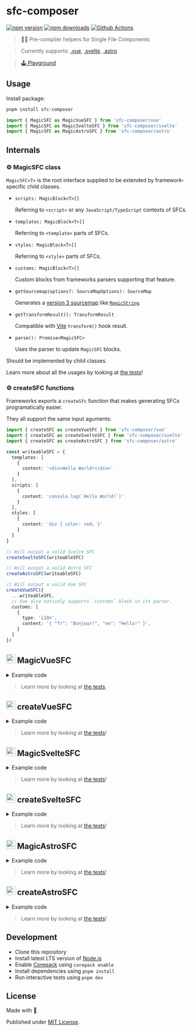 # sfc-composer

[![npm version][npm-version-src]][npm-version-href]
[![npm downloads][npm-downloads-src]][npm-downloads-href]
[![Github Actions][github-actions-src]][github-actions-href]

> 👨‍🔬 Pre-compiler helpers for Single File Components

> Currently supports: [.vue](https://vuejs.org), [.svelte](https://svelte.dev), [.astro](https://astro.build)

> [🕹️ Playground](https://sfc-composer.netlify.app)

## Usage

Install package:

```bash
pnpm install sfc-composer
```

```js
import { MagicSFC as MagicVueSFC } from 'sfc-composer/vue'
import { MagicSFC as MagicSvelteSFC } from 'sfc-composer/svelte'
import { MagicSFC as MagicAstroSFC } from 'sfc-composer/astro'
```

## Internals

### ⚙️ MagicSFC class

`MagicSFC<T>` is the root interface supplied to be extended by framework-specific child classes.

- `scripts: MagicBlock<T>[]`

  Referring to `<script>` or any `JavaScript/TypeScript` contexts of SFCs.

- `templates: MagicBlock<T>[]`

  Referring to `<template>` parts of SFCs.

- `styles: MagicBlock<T>[]`

  Referring to `<style>` parts of SFCs.

- `customs: MagicBlock<T>[]`

  Custom blocks from frameworks parsers supporting that feature.

- `getSourcemap(options?: SourceMapOptions): SourceMap`

  Generates a [version 3 sourcemap](https://docs.google.com/document/d/1U1RGAehQwRypUTovF1KRlpiOFze0b-_2gc6fAH0KY0k/edit) like [`MagicString`](https://www.npmjs.com/package/magic-string).

- `getTransformResult(): TransformResult`

  Compatible with [Vite](https://vitejs.dev) `transform()` hook result.

- `parse(): Promise<MagicSFC>`

  Uses the parser to update `MagicSFC` blocks.

Should be implemented by child classes.

Learn more about all the usages by looking at [the tests](/test/index.test.ts)!

### ⚙️ createSFC functions

Frameworks exports a `createSfc` function that makes generating SFCs programatically easier.

They all support the same input aguments:

```ts
import { createSFC as createVueSFC } from 'sfc-composer/vue'
import { createSFC as createSvelteSFC } from 'sfc-composer/svelte'
import { createSFC as createAstroSFC } from 'sfc-composer/astro'

const writeableSFC = {
  templates: [
    {
      content: '<div>Hello World!</div>'
    }
  ],
  scripts: [
    {
      content: 'console.log(`Hello World!`)'
    }
  ],
  styles: [
    {
      content: 'div { color: red; }'
    }
  ]
}

// Will output a valid Svelte SFC
createSvelteSFC(writeableSFC)

// Will output a valid Astro SFC
createAstroSFC(writeableSFC)

// Will output a valid Vue SFC
createVueSFC({
  ...writeableSFC,
  // Vue also natively supports `customs` block in its parser.
  customs: [
    {
      type: 'i18n',
      content: '{ "fr": "Bonjour!", "en": "Hello!" }',
    }
  ]
})
```

## <img src="https://vuejs.org/logo.svg" width="24" height="24" /> MagicVueSFC

<details>
  <summary>Example code</summary>

  ```ts
  import { MagicSFC as MagicVueSFC } from 'sfc-composer/vue'
  import { parse } from 'vue/compiler-sfc'

  async function transformVueSFC() {
    const sfc = new MagicVueSFC(
      '<template><div>Hello World!</div></template>'
      + '<script setup>let test: string</script>'
      + '<style scoped>div { color: red; }</style>',
      {
        parser: parse
      }
    )

    // Process the SFC code through the parser
    await sfc.parse()

    // Append to the <script> tag
    sfc.scripts[0].append(' = `Hello World`')

    return sfc.result()

    // {
    //    code: '<template><div>Hello World!</div></template>\n\n<script setup>let test: string = `Hello World`</script>\n\n<style scoped>div { color: red; }</style>'
    //    map: SourceMap
    // }
  }
  ```

</details>

> Learn more by looking at [the tests](/test/vue.test.ts).

## <img src="https://vuejs.org/logo.svg" width="24" height="24" /> createVueSFC

<details>
  <summary>Example code</summary>

  ```ts
  import { createSFC as createVueSFC } from 'sfc-composer/vue'

  const MagicVueSFC = createVueSFC({
    templates: [
      {
        content: '<div>{{ msg }}</div>',
      }
    ],
    script: [
      {
        content: 'export default { data() { return { msg: "Hello, world!" } } }'
      },
      {
        content: 'const setupMsg = "Hello from setup!"',
      }
    ],
    styles: [
      {
        lang: 'scss',
        scoped: true,
        content: '.text { color: red; }',
      },
    ],
})
```

  #### 🖨️ Will output

  ```
  <script>
  export default { data() { return { msg: "Hello, world!" } }
  </script>

  <script setup>
  const setupMsg = "Hello from setup!"
  </script>

  <template>
  <div>{{ msg }}</div>
  </template>

  <style scoped lang="scss">
  .text { color: red; }
  </style>
  ```

</details>

> Learn more by looking at [the tests](/test/vue.create.test.ts)!

## <img src="https://svelte.dev/favicon.png" width="24" height="24" />  MagicSvelteSFC

<details>
  <summary>Example code</summary>

  ```ts
  import { MagicSFC as MagicSvelteSFC } from 'sfc-composer/svelte'
  import { parse } from 'svelte/compiler'

  async function transformSvelteSFC() {
    const sfc = new MagicSvelteSFC(
      '<script>let test: string</script>\n\n'
      + '<div>Hello World!</div>\n\n'
      + '<style>div { color: red; }</style>',
      {
        parser: parse
      }
    )

    // Process the SFC code through the parser
    await sfc.parse()

    // Append to the <script> tag
    sfc.scripts[0].append(' = `Hello World`')

    return sfc.result()

    // {
    //    code: '<script>let test: string = `Hello World`</script>\n\n<div>Hello World!</div>\n\n<style>div { color: red; }</style>'
    //    map: SourceMap
    // }
  }
  ```

</details>

> Learn more by looking at [the tests](/test/svelte.test.ts)!

## <img src="https://svelte.dev/favicon.png" width="24" height="24" />  createSvelteSFC

<details>
  <summary>Example code</summary>

  ```ts
  import { createSFC as createSvelteSFC } from 'sfc-composer/svelte'

  const MagicVueSFC = createSvelteSFC({
    templates: [
      {
        content: '<div>{msg}</div>',
      }
    ],
    script: [
      {
        content: 'let test = `Hello World!`;'
      }
    ],
    styles: [
      {
        content: '.text { color: red; }',
      },
    ],
})
```

  #### 🖨️ Will output

  ```
  <script>
  let test = `Hello World!`;
  </script>

  <script setup>
  const setupMsg = "Hello from setup!"
  </script>

  <div>{msg}</div>

  <style>
  .text { color: red; }
  </style>
  ```

</details>

> Learn more by looking at [the tests](/test/svelte.create.test.ts)!

## <img src="https://astro.build/favicon.svg" width="24" height="24" /> MagicAstroSFC

<details>
  <summary>Example code</summary>

  ```ts
  import { MagicSFC as MagicAstroSFC } from 'sfc-composer/astro'
  import { parse } from '@astrojs/compiler'

  async function transformAstroSFC() {
    const sfc = new MagicAstroSFC(
      '---\nlet test: string\n---\n\n'
      + '<div>Hello World!</div>\n\n'
      + '<style>div { color: red; }</style>',
      {
        parser: parse
      }
    )

    // Process the SFC code through the parser
    await sfc.parse()

    // Append to the <script> tag
    sfc.scripts[0].append('test = `Hello World`')

    return sfc.result()

    // {
    //    code: '---\nlet test: string\ntest = `Hello World`\n---\n\n<div>Hello World!</div>\n\n<style>div { color: red; }</style>'
    //    map: SourceMap
    // }
  }
  ```

</details>

> Learn more by looking at [the tests](/test/astro.test.ts)!

## <img src="https://astro.build/favicon.svg" width="24" height="24" /> createAstroSFC

<details>
  <summary>Example code</summary>

  ```ts
  import { createSFC as createAstroSFC } from 'sfc-composer/astro'

  const MagicVueSFC = createAstroSFC({
    templates: [
      {
        content: '<div>{msg}</div>',
      }
    ],
    script: [
      {
        content: 'let test = `Hello World!`;',
        attrs: {
          frontmatter: true
        }
      },
      {
        content: 'let secondTest = `Hello World`;'
      }
    ],
    styles: [
      {
        content: '.text { color: red; }',
      },
    ],
})
```

  #### 🖨️ Will output

  ```
  ---
  let test = `Hello World!`;
  ---

  <script>
  let secondTest = `Hello World`;
  </script>

  <div>{msg}</div>

  <style>
  .text { color: red; }
  </style>
  ```

</details>

> Learn more by looking at [the tests](/test/astro.create.test.ts)!

## Development

- Clone this repository
- Install latest LTS version of [Node.js](https://nodejs.org/en/)
- Enable [Corepack](https://github.com/nodejs/corepack) using `corepack enable`
- Install dependencies using `pnpm install`
- Run interactive tests using `pnpm dev`

## License

Made with 💚

Published under [MIT License](./LICENSE).

<!-- Badges -->

[npm-version-src]: https://img.shields.io/npm/v/sfc-composer?style=flat-square
[npm-version-href]: https://npmjs.com/package/sfc-composer
[npm-downloads-src]: https://img.shields.io/npm/dm/sfc-composer?style=flat-square
[npm-downloads-href]: https://npmjs.com/package/sfc-composer
[github-actions-src]: https://img.shields.io/github/actions/workflow/status/tahul/sfc-composer/ci.yml?branch=main&style=flat-square
[github-actions-href]: https://github.com/tahul/sfc-composer/actions?query=workflow%3Aci
